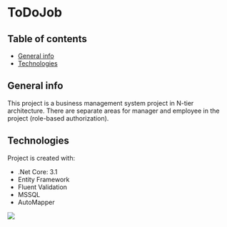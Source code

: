 # ToDoJob

## Table of contents
* [General info](#general-info)
* [Technologies](#technologies)

## General info
This project is a business management system project in N-tier architecture. There are separate areas for manager and employee in the project (role-based authorization).
	
## Technologies
Project is created with:
* .Net Core: 3.1
* Entity Framework
* Fluent Validation
* MSSQL
* AutoMapper

<img src="![todoJob](https://user-images.githubusercontent.com/58364191/110789981-880ede80-8281-11eb-9ffd-f0c55080b25b.png)
"  />


 
 
  
  
  
  
  
  
  
  
  
  
  
  
 
 
 

 
